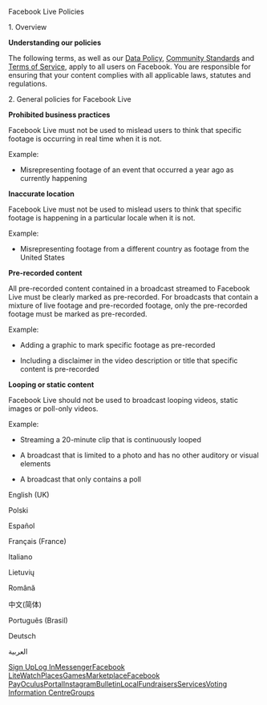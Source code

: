 Facebook Live Policies

1\. Overview

**Understanding our policies**

The following terms, as well as our [Data Policy](https://www.facebook.com/about/privacy/), [Community Standards](https://www.facebook.com/communitystandards/) and [Terms of Service](https://www.facebook.com/legal/terms), apply to all users on Facebook. You are responsible for ensuring that your content complies with all applicable laws, statutes and regulations.

2\. General policies for Facebook Live

**Prohibited business practices**

Facebook Live must not be used to mislead users to think that specific footage is occurring in real time when it is not.

Example:

*   Misrepresenting footage of an event that occurred a year ago as currently happening

**Inaccurate location**

Facebook Live must not be used to mislead users to think that specific footage is happening in a particular locale when it is not.

Example:

*   Misrepresenting footage from a different country as footage from the United States

**Pre-recorded content**

All pre-recorded content contained in a broadcast streamed to Facebook Live must be clearly marked as pre-recorded. For broadcasts that contain a mixture of live footage and pre-recorded footage, only the pre-recorded footage must be marked as pre-recorded.

Example:

*   Adding a graphic to mark specific footage as pre-recorded

*   Including a disclaimer in the video description or title that specific content is pre-recorded

**Looping or static content**

Facebook Live should not be used to broadcast looping videos, static images or poll-only videos.

Example:

*   Streaming a 20-minute clip that is continuously looped

*   A broadcast that is limited to a photo and has no other auditory or visual elements

*   A broadcast that only contains a poll

English (UK)

Polski

Español

Français (France)

Italiano

Lietuvių

Română

中文(简体)

Português (Brasil)

Deutsch

العربية

[Sign Up](https://www.facebook.com/reg/)[Log In](https://www.facebook.com/login/)[Messenger](https://l.facebook.com/l.php?u=https%3A%2F%2Fmessenger.com%2F&h=AT2xUBg6JqBORBStIzn8BzfgcouX6breyfpkteuvvrJl1qnN3b9vCYcegKuCOp3A8NelK4iCyJWwRoJKVMqzteUcw9_Urq--Jd2vxBSQjkRpjUZi46vQ13MYuzOCMAkF1Df6gdGPeI0v7IXiZtmw1iOEek68dpyJCoN8BQ)[Facebook Lite](https://www.facebook.com/lite/)[Watch](https://en-gb.facebook.com/watch/)[Places](https://www.facebook.com/places/)[Games](https://www.facebook.com/games/)[Marketplace](https://www.facebook.com/marketplace/)[Facebook Pay](https://pay.facebook.com/)[Oculus](https://l.facebook.com/l.php?u=https%3A%2F%2Fwww.oculus.com%2F&h=AT2xUBg6JqBORBStIzn8BzfgcouX6breyfpkteuvvrJl1qnN3b9vCYcegKuCOp3A8NelK4iCyJWwRoJKVMqzteUcw9_Urq--Jd2vxBSQjkRpjUZi46vQ13MYuzOCMAkF1Df6gdGPeI0v7IXiZtmw1iOEek68dpyJCoN8BQ)[Portal](https://portal.facebook.com/)[Instagram](https://l.facebook.com/l.php?u=https%3A%2F%2Fwww.instagram.com%2F&h=AT2xUBg6JqBORBStIzn8BzfgcouX6breyfpkteuvvrJl1qnN3b9vCYcegKuCOp3A8NelK4iCyJWwRoJKVMqzteUcw9_Urq--Jd2vxBSQjkRpjUZi46vQ13MYuzOCMAkF1Df6gdGPeI0v7IXiZtmw1iOEek68dpyJCoN8BQ)[Bulletin](https://www.bulletin.com/)[Local](https://www.facebook.com/local/lists/245019872666104/)[Fundraisers](https://www.facebook.com/fundraisers/)[Services](https://www.facebook.com/biz/directory/)[Voting Information Centre](https://www.facebook.com/votinginformationcenter/?entry_point=c2l0ZQ%3D%3D)[Groups](https://www.facebook.com/groups/explore/)